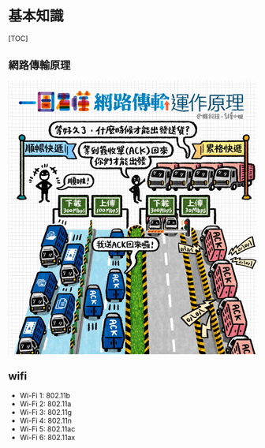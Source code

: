 # 基本知識

[TOC]

## 網路傳輸原理

![Untitled.png](md/images/Untitled.png)

## wifi

- Wi-Fi 1: 802.11b
- Wi-Fi 2: 802.11a
- Wi-Fi 3: 802.11g
- Wi-Fi 4: 802.11n
- Wi-Fi 5: 802.11ac
- Wi-Fi 6: 802.11ax
